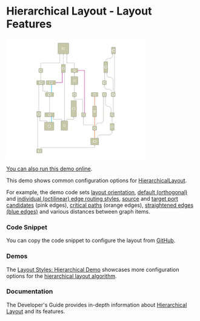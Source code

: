 <!--
 //////////////////////////////////////////////////////////////////////////////
 // @license
 // This file is part of yFiles for HTML.
 // Use is subject to license terms.
 //
 // Copyright (c) by yWorks GmbH, Vor dem Kreuzberg 28,
 // 72070 Tuebingen, Germany. All rights reserved.
 //
 //////////////////////////////////////////////////////////////////////////////
-->
# Hierarchical Layout - Layout Features

<img src="../../../doc/demo-thumbnails/layout-hierarchical.webp" alt="demo-thumbnail" height="320"/>

[You can also run this demo online](https://www.yfiles.com/demos/layout-features/hierarchical/).

This demo shows common configuration options for [HierarchicalLayout](https://docs.yworks.com/yfileshtml/#/api/HierarchicalLayout).

For example, the demo code sets [layout orientation](https://docs.yworks.com/yfileshtml/#/api/HierarchicalLayout#layoutOrientation), [default (orthogonal)](https://docs.yworks.com/yfileshtml/#/api/HierarchicalLayout#edgeDescriptor) and [individual (octilinear) edge routing styles](https://docs.yworks.com/yfileshtml/#/api/HierarchicalLayoutData#edgeDescriptors), [source](https://docs.yworks.com/yfileshtml/#/api/HierarchicalLayoutData#ports#sourcePortCandidates) and [target port candidates](https://docs.yworks.com/yfileshtml/#/api/HierarchicalLayoutData#ports#targetPortCandidates) (pink edges), [critical paths](https://docs.yworks.com/yfileshtml/#/api/HierarchicalLayoutData#criticalEdgePriorities) (orange edges), [straightened edges (blue edges)](https://docs.yworks.com/yfileshtml/#/api/DefaultCoordinateAssignment#straightenEdges) and various distances between graph items.

### Code Snippet

You can copy the code snippet to configure the layout from [GitHub](https://github.com/yWorks/yfiles-for-html-demos/blob/master/demos/layout-features/hierarchical/Hierarchical.ts).

### Demos

The [Layout Styles: Hierarchical Demo](../../showcase/layoutstyles/index.html?layout=hierarchical&sample=hierarchical) showcases more configuration options for the [hierarchical layout algorithm](https://docs.yworks.com/yfileshtml/#/api/HierarchicalLayout).

### Documentation

The Developer's Guide provides in-depth information about [Hierarchical Layout](https://docs.yworks.com/yfileshtml/#/dguide/hierarchical_layout) and its features.
